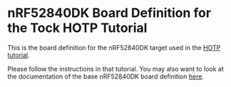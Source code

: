 nRF52840DK Board Definition for the Tock HOTP Tutorial
========================================================

This is the board definition for the nRF52840DK target used in the
[HOTP tutorial](https://book.tockos.org/course/usb-security-key/key-overview).

Please follow the instructions in that tutorial. You may also want to look at
the documentation of the base nRF52840DK board definition
[here](../../nordic/nrf52840dk/README.md).

